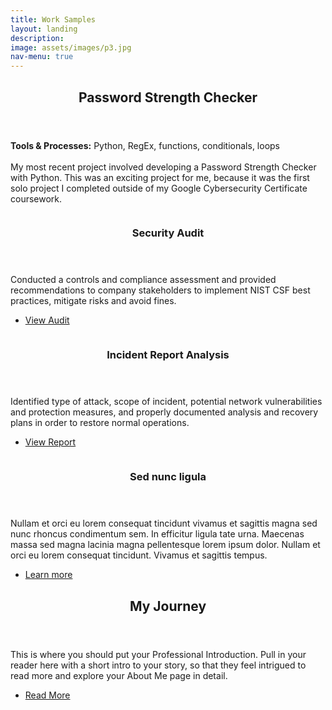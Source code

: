```yaml
---
title: Work Samples
layout: landing
description: 
image: assets/images/p3.jpg
nav-menu: true
---
```


<!-- Main -->
<div id="main">

<!-- One -->
<section id="one">
	<div class="inner">
		<header class="major">
			<h2>Password Strength Checker</h2>
		</header>
		<p><strong>Tools & Processes:</strong> Python, RegEx, functions, conditionals, loops<br><br>
			My most recent project involved developing a Password Strength Checker with Python. This was an exciting project for me, because it was the first solo project I completed outside of my Google Cybersecurity Certificate coursework.</p>
	</div>
</section>

<!-- Two -->
<section id="two" class="spotlights">
	<section>
		<a href="generic.html" class="image">
			<img src="{% link assets/images/pic08.jpg %}" alt="" data-position="center center" />
		</a>
		<div class="content">
			<div class="inner">
				<header class="major">
					<h3>Security Audit</h3>
				</header>
				<p>Conducted a controls and compliance assessment and provided recommendations to company stakeholders to implement NIST CSF best practices, mitigate risks and avoid fines.</p>
				<ul class="actions">
					<li><a href="generic.html" class="button">View Audit</a></li>
				</ul>
			</div>
		</div>
	</section>
	<section>
		<a href="generic.html" class="image">
			<img src="{% link assets/images/pic09.jpg %}" alt="" data-position="top center" />
		</a>
		<div class="content">
			<div class="inner">
				<header class="major">
					<h3>Incident Report Analysis</h3>
				</header>
				<p>Identified type of attack, scope of incident, potential network vulnerabilities and protection measures, and properly documented analysis and recovery plans in order to restore normal operations.</p>
				<ul class="actions">
					<li><a href="generic.html" class="button">View Report</a></li>
				</ul>
			</div>
		</div>
	</section>
	<section>
		<a href="generic.html" class="image">
			<img src="{% link assets/images/pic10.jpg %}" alt="" data-position="25% 25%" />
		</a>
		<div class="content">
			<div class="inner">
				<header class="major">
					<h3>Sed nunc ligula</h3>
				</header>
				<p>Nullam et orci eu lorem consequat tincidunt vivamus et sagittis magna sed nunc rhoncus condimentum sem. In efficitur ligula tate urna. Maecenas massa sed magna lacinia magna pellentesque lorem ipsum dolor. Nullam et orci eu lorem consequat tincidunt. Vivamus et sagittis tempus.</p>
				<ul class="actions">
					<li><a href="generic.html" class="button">Learn more</a></li>
				</ul>
			</div>
		</div>
	</section>
</section>

<!-- Three -->
<section id="three">
	<div class="inner">
		<header class="major">
			<h2>My Journey</h2>
		</header>
		<p>This is where you should put your Professional Introduction. Pull in your reader here with a short intro to your story, so that they feel intrigued to read more and explore your About Me page in detail.</p>
		<ul class="actions">
			<li><a href="generic.html" class="button next">Read More</a></li>
		</ul>
	</div>
</section>

</div>

